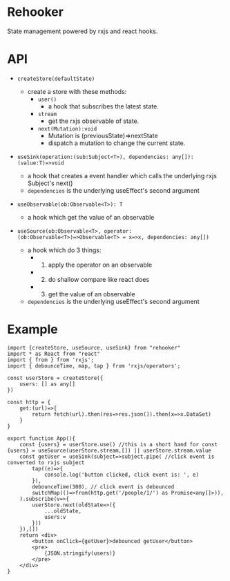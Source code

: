 # Rehooker
State management powered by rxjs and react hooks.

# API

- ```createStore(defaultState)```
    - create a store with these methods:
        - `user()`
            - a hook that subscribes the latest state.
        - `stream`  
            - get the rxjs observable of state.
        - `next(Mutation):void`
            - Mutation is (previousState)=>nextState
            - dispatch a mutation to change the current state.

- `useSink(operation:(sub:Subject<T>), dependencies: any[]): (value:T)=>void`
    - a hook that creates a event handler which calls the underlying rxjs Subject's next()
    - `dependencies` is the underlying useEffect's second argument

- `useObservable(ob:Observable<T>): T`
    - a hook which get the value of an observable

- `useSource(ob:Observable<T>, operator:(ob:Observable<T>)=>Observable<T> = x=>x, dependencies: any[])`
    - a hook which do 3 things:
        - 1. apply the operator on an observable
        - 2. do shallow compare like react does
        - 3. get the value of an observable
    - `dependencies` is the underlying useEffect's second argument

# Example
```tsx
import {createStore, useSource, useSink} from "rehooker"
import * as React from "react"
import { from } from 'rxjs';
import { debounceTime, map, tap } from 'rxjs/operators';

const userStore = createStore({
    users: [] as any[]
})

const http = {
    get:(url)=>{
        return fetch(url).then(res=>res.json()).then(x=>x.DataSet)
    }
}

export function App(){
    const {users} = userStore.use() //this is a short hand for const {users} = useSource(userStore.stream,[]) || userStore.stream.value
    const getUser = useSink(subject=>subject.pipe( //click event is converted to rxjs subject
        tap((e)=>{
            console.log('button clicked, click event is: ', e)
        }),
        debounceTime(300), // click event is debounced
        switchMap(()=>from(http.get('/people/1/') as Promise<any[]>)),
    ).subscribe(v=>{
        userStore.next(oldState=>({
            ...oldState,
            users:v
        }))
    }),[])
    return <div>
        <button onClick={getUser}>debounced getUser</button>
        <pre>
            {JSON.stringify(users)}
        </pre>
    </div>
}
```